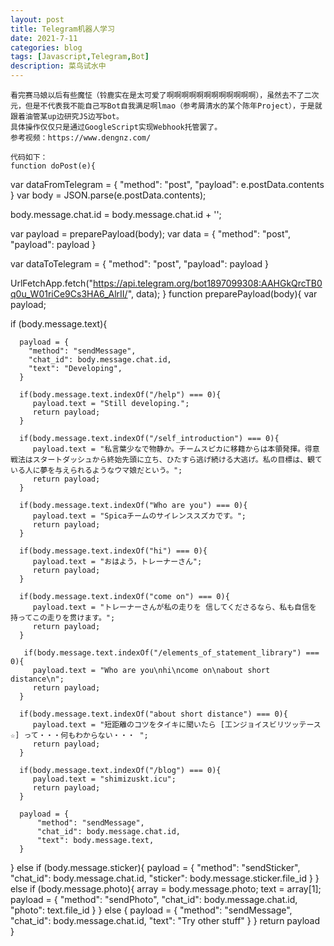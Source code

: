 ```yaml
---
layout: post
title: Telegram机器人学习
date: 2021-7-11
categories: blog
tags: [Javascript,Telegram,Bot]
description: 菜鸟试水中
---
```


    看完赛马娘以后有些魔怔（铃鹿实在是太可爱了啊啊啊啊啊啊啊啊啊啊啊啊），虽然去不了二次元，但是不代表我不能自己写Bot自我满足啊lmao（参考屑清水的某个陈年Project），于是就跟着油管某up边研究JS边写bot。
    具体操作仅仅只是通过GoogleScript实现Webhook托管罢了。
    参考视频：https://www.dengnz.com/

    代码如下：
    function doPost(e){
  var dataFromTelegram = {
    "method": "post",
    "payload": e.postData.contents
  }
  var body = JSON.parse(e.postData.contents);
   
  body.message.chat.id = body.message.chat.id + '';
 
  var payload = preparePayload(body);
  var data = {
    "method": "post",
    "payload": payload
  }
   
  var dataToTelegram = {
    "method": "post",
    "payload": payload
  }
 
  UrlFetchApp.fetch("https://api.telegram.org/bot1897099308:AAHGkQrcTB0q0u_W01riCe9Cs3HA6_AlrII/", data);
}
function preparePayload(body){
  var payload;
   
  if (body.message.text){
   
      payload = {
        "method": "sendMessage",
        "chat_id": body.message.chat.id,
        "text": "Developing",
      } 
       
      if(body.message.text.indexOf("/help") === 0){      
         payload.text = "Still developing.";
         return payload;
      }
       
      if(body.message.text.indexOf("/self_introduction") === 0){   
         payload.text = "私言葉少なで物静か。チームスピカに移籍からは本領発揮。得意戦法はスタートダッシュから終始先頭に立ち、ひたすら逃げ続ける大逃げ。私の目標は、観ている人に夢を与えられるようなウマ娘だという。";        
         return payload;
      }

      if(body.message.text.indexOf("Who are you") === 0){   
         payload.text = "Spicaチームのサイレンススズカです。";        
         return payload;
      }

      if(body.message.text.indexOf("hi") === 0){   
         payload.text = "おはよう，トレーナーさん";        
         return payload;
      }

      if(body.message.text.indexOf("come on") === 0){   
         payload.text = "トレーナーさんが私の走りを 信してくださるなら、私も自信を 持ってこの走りを贯けます。";        
         return payload;
      }

       if(body.message.text.indexOf("/elements_of_statement_library") === 0){   
         payload.text = "Who are you\nhi\ncome on\nabout short distance\n";        
         return payload;
      }

      if(body.message.text.indexOf("about short distance") === 0){   
         payload.text = "短距離のコツをタイキに聞いたら [工ンジョイスビリツッテース☆] って・・・何もわからない・・・ ";        
         return payload;
      }

      if(body.message.text.indexOf("/blog") === 0){   
         payload.text = "shimizuskt.icu";        
         return payload;
      }
   
      payload = {
          "method": "sendMessage",
          "chat_id": body.message.chat.id,
          "text": body.message.text,
      } 
     
  }
  else if (body.message.sticker){
    payload = {
      "method": "sendSticker",
      "chat_id": body.message.chat.id,
      "sticker": body.message.sticker.file_id
    }
   }
  else if (body.message.photo){
    array = body.message.photo;
    text = array[1];
    payload = {
      "method": "sendPhoto",
      "chat_id": body.message.chat.id,
      "photo": text.file_id
    }
   }
    else {
    payload = {
      "method": "sendMessage",
      "chat_id": body.message.chat.id,
      "text": "Try other stuff"
    }
   }
  return payload
}













